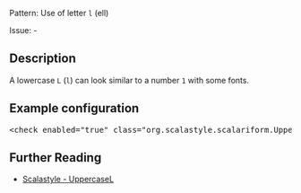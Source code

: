 Pattern: Use of letter `l` (ell)

Issue: -

## Description

A lowercase `L` (`l`) can look similar to a number `1` with some fonts.

## Example configuration
<pre>&lt;check enabled=&quot;true&quot; class=&quot;org.scalastyle.scalariform.UppercaseLChecker&quot; level=&quot;warning&quot;/&gt;</pre>
<a name="org_scalastyle_scalariform_VarFieldChecker" />

## Further Reading

* [Scalastyle - UppercaseL](http://www.scalastyle.org/rules-1.0.0.html#org_scalastyle_scalariform_UppercaseLChecker)